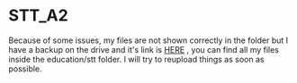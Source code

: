 # STT_A2

Because of some issues, my files are not shown correctly in the folder but I have a backup on the drive and it's link is [HERE](https://iitgnacin-my.sharepoint.com/:u:/g/personal/22110102_iitgn_ac_in/EfMz2Q5yxBdAv9Baponhk0wB7CYjDaC4Git5Jk70u2T2eg?e=1F3sWK) , you can find all my files inside the education/stt folder. I will try to reupload things as soon as possible.

